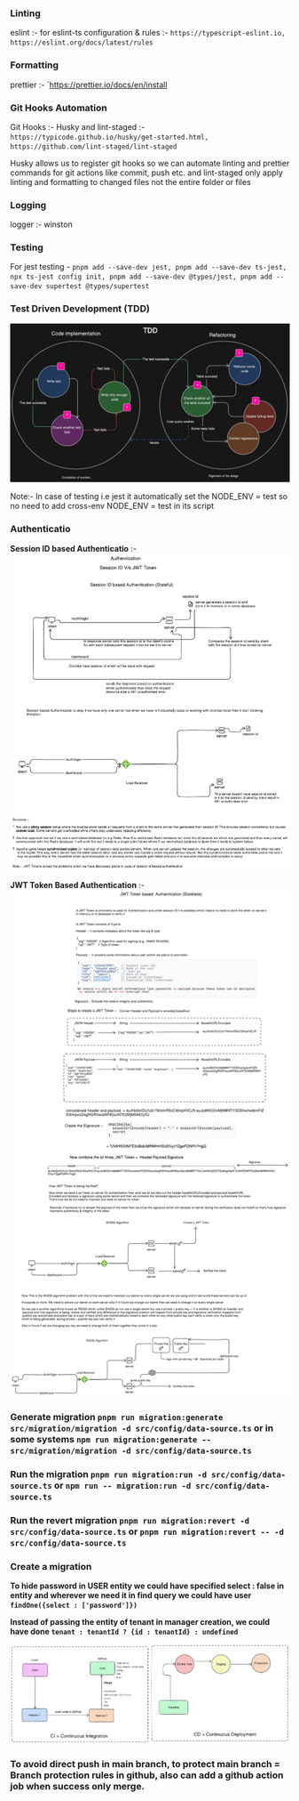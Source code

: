 ### Linting

eslint :- for eslint-ts configuration & rules :- `https://typescript-eslint.io, https://eslint.org/docs/latest/rules`

### Formatting

prettier :- `https://prettier.io/docs/en/install

### Git Hooks Automation

Git Hooks :- Husky and lint-staged :- `https://typicode.github.io/husky/get-started.html, https://github.com/lint-staged/lint-staged`

Husky allows us to register git hooks so we can automate linting and prettier commands for git actions like commit, push etc. and lint-staged only apply linting and formatting to changed files not the entire folder or files

### Logging

logger :- winston

### Testing

For jest testing - `pnpm add --save-dev jest, pnpm add --save-dev ts-jest, npx ts-jest config init, pnpm add --save-dev @types/jest, pnpm add --save-dev supertest @types/supertest `

### Test Driven Development (TDD)

![alt text](assets/test-driven-development.webp)

Note:- In case of testing i.e jest it automatically set the NODE_ENV = test so no need to add cross-env NODE_ENV = test in its script

### Authenticatio

**Session ID based Authenticatio** :-
![alt text](assets/session-id-based-auth.png)

**JWT Token Based Authentication** :-
![alt text](assets/jwt-token-based-auth.png)

### Generate migration `pnpm run migration:generate src/migration/migration -d src/config/data-source.ts` or in some systems `npm run migration:generate -- src/migration/migration -d src/config/data-source.ts`

### Run the migration `pnpm run migration:run -d src/config/data-source.ts` or `npm run -- migration:run -d src/config/data-source.ts`

### Run the revert migration `pnpm run migration:revert -d src/config/data-source.ts` or `pnpm run migration:revert -- -d src/config/data-source.ts`

### Create a migration

**To hide password in USER entity we could have specified select : false in entity and wherever we need it in find query we could have user `findOne({select : ['password']})`**

**Instead of passing the entity of tenant in manager creation, we could have done `tenant : tenantId ? {id : tenantId} : undefined`**

![alt text](assets/ci-cd.png)

### To avoid direct push in main branch, to protect main branch = Branch protection rules in github, also can add a github action job when success only merge.